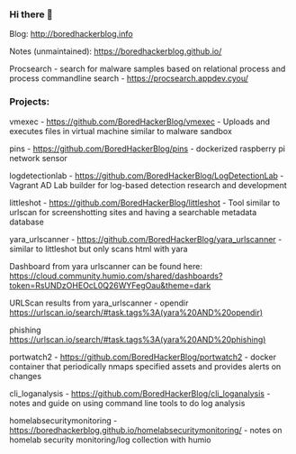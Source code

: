### Hi there 👋

Blog: http://boredhackerblog.info

Notes (unmaintained): https://boredhackerblog.github.io/

Procsearch - search for malware samples based on relational process and process commandline search - https://procsearch.appdev.cyou/

### Projects:

vmexec - https://github.com/BoredHackerBlog/vmexec - Uploads and executes files in virtual machine similar to malware sandbox

pins - https://github.com/BoredHackerBlog/pins - dockerized raspberry pi network sensor

logdetectionlab - https://github.com/BoredHackerBlog/LogDetectionLab - Vagrant AD Lab builder for log-based detection research and development

littleshot - https://github.com/BoredHackerBlog/littleshot - Tool similar to urlscan for screenshotting sites and having a searchable metadata database

yara_urlscanner - https://github.com/BoredHackerBlog/yara_urlscanner - similar to littleshot but only scans html with yara

Dashboard from yara urlscanner can be found here: https://cloud.community.humio.com/shared/dashboards?token=RsUNDzOHEOcL0Q26WYFegOau&theme=dark

URLScan results from yara_urlscanner - opendir https://urlscan.io/search/#task.tags%3A(yara%20AND%20opendir) 

phishing https://urlscan.io/search/#task.tags%3A(yara%20AND%20phishing)

portwatch2 - https://github.com/BoredHackerBlog/portwatch2 - docker container that periodically nmaps specified assets and provides alerts on changes

cli_loganalysis - https://github.com/BoredHackerBlog/cli_loganalysis - notes and guide on using command line tools to do log analysis

homelabsecuritymonitoring - https://boredhackerblog.github.io/homelabsecuritymonitoring/ - notes on homelab security monitoring/log collection with humio
